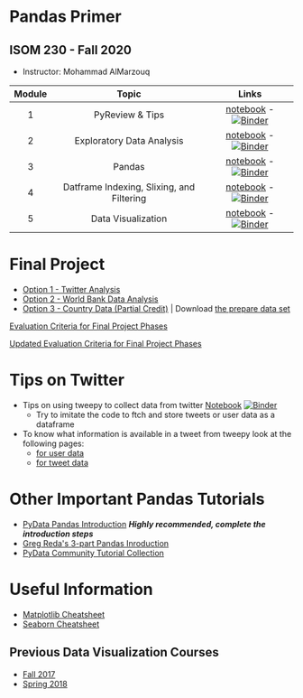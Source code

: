 # Pandas Primer
## ISOM 230 - Fall 2020

- Instructor: Mohammad AlMarzouq


|Module | Topic        | Links  |
| :---: | :-------------: |:-------------:|
| 1 | PyReview & Tips| [notebook](http://malmarz.github.io/pandas/isom230/mod1.ipynb) - [![Binder](https://mybinder.org/badge.svg)](https://mybinder.org/v2/gh/malmarz/pandas/master?filepath=isom230/mod1.ipynb)
| 2 | Exploratory Data Analysis | [notebook](http://malmarz.github.io/pandas/isom230/mod2.ipynb) - [![Binder](https://mybinder.org/badge.svg)](https://mybinder.org/v2/gh/malmarz/pandas/master?filepath=isom230/mod2.ipynb)
| 3 | Pandas | [notebook](http://malmarz.github.io/pandas/isom230/mod3.ipynb) - [![Binder](https://mybinder.org/badge.svg)](https://mybinder.org/v2/gh/malmarz/pandas/master?filepath=isom230/mod3.ipynb)
| 4 | Datframe Indexing, Slixing, and Filtering | [notebook](http://malmarz.github.io/pandas/isom230/mod4.ipynb) - [![Binder](https://mybinder.org/badge.svg)](https://mybinder.org/v2/gh/malmarz/pandas/master?filepath=isom230/mod4.ipynb)
| 5 | Data Visualization | [notebook](http://malmarz.github.io/pandas/isom230/mod5.ipynb) - [![Binder](https://mybinder.org/badge.svg)](https://mybinder.org/v2/gh/malmarz/pandas/master?filepath=isom230/mod5.ipynb)

# Final Project
- [Option 1 - Twitter Analysis](./isom230/project.md)
- [Option 2 - World Bank Data Analysis](./isom230/project2.md)
- [Option 3 - Country Data (Partial Credit)](./isom230/project3.md) | Download [the prepare data set](./isom230/final_project_data.csv)

[Evaluation Criteria for Final Project Phases](./isom230/eval_final.md)


[Updated Evaluation Criteria for Final Project Phases](./isom230/new_eval_final.md)

# Tips on Twitter
- Tips on using tweepy to collect data from twitter [Notebook](http://malmarz.github.io/pandas/spring2018/tweeps_tips.ipynb) [![Binder](https://mybinder.org/badge.svg)](https://mybinder.org/v2/gh/malmarz/pandas/master?filepath=spring2018/tweeps_tips.ipynb)
    - Try to imitate the code to ftch and store tweets or user data as a dataframe 
- To know what information is available in a tweet from tweepy look at the following pages:
    - [for user data](https://developer.twitter.com/en/docs/twitter-api/v1/data-dictionary/object-model/user)
    - [for tweet data](https://developer.twitter.com/en/docs/twitter-api/v1/data-dictionary/object-model/tweet)
    

# Other Important Pandas Tutorials
- [PyData Pandas Introduction](https://pandas.pydata.org/pandas-docs/stable/getting_started/index.html#intro-to-pandas)  _**Highly recommended, complete the introduction steps**_
- [Greg Reda's 3-part Pandas Inroduction](https://gregreda.com/2013/10/26/intro-to-pandas-data-structures/)
- [PyData Community Tutorial Collection](https://pandas.pydata.org/pandas-docs/stable/getting_started/tutorials.html) 

# Useful Information
- [Matplotlib Cheatsheet](http://malmarz.github.io/pandas/isom230/Python_Matplotlib_Cheat_Sheet.pdf)
- [Seaborn Cheatsheet](http://malmarz.github.io/pandas/isom230/seaborn_cheat_sheet.pdf)


## Previous Data Visualization Courses
- [Fall 2017](http://malmarz.github.io/pandas/fall2017.html)
- [Spring 2018](http://malmarz.github.io/pandas/spring2018.html)
